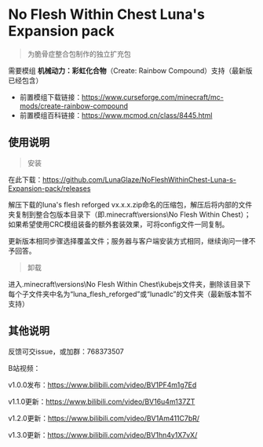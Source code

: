 # No Flesh Within Chest Luna's Expansion pack

> 为脆骨症整合包制作的独立扩充包

需要模组 **机械动力：彩虹化合物**（Create: Rainbow Compound）支持（最新版已经包含）

 - 前置模组下载链接：https://www.curseforge.com/minecraft/mc-mods/create-rainbow-compound
 - 前置模组百科链接：https://www.mcmod.cn/class/8445.html

## 使用说明
 > 安装

在此下载：https://github.com/LunaGlaze/NoFleshWithinChest-Luna-s-Expansion-pack/releases

解压下载的luna's flesh reforged vx.x.x.zip命名的压缩包，解压后将内部的文件夹复制到整合包版本目录下（即.minecraft\versions\No Flesh Within Chest）；如果希望使用CRC模组装备的额外套装效果，可将config文件一同复制。

更新版本相同步骤选择覆盖文件；服务器与客户端安装方式相同，继续询问一律不予回答。

 > 卸载

进入.minecraft\versions\No Flesh Within Chest\kubejs文件夹，删除该目录下每个子文件夹中名为“luna_flesh_reforged”或“lunadlc”的文件夹（最新版本暂不支持）

## 其他说明
反馈可交issue，或加群：768373507

B站视频：

v1.0.0发布：https://www.bilibili.com/video/BV1PF4m1g7Ed

v1.1.0更新：https://www.bilibili.com/video/BV16u4m137ZT

v1.2.0更新：https://www.bilibili.com/video/BV1Am411C7bR/

v1.3.0更新：https://www.bilibili.com/video/BV1hn4y1X7vX/
